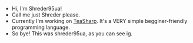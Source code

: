 - Hi, I'm Shreder95ua!
- Call me just Shreder please.
- Currently I'm working on [TeaSharp](github.com/shreder95ua/teasharp). It's a VERY simple begginer-friendly programming language.
- So bye! This was shreder95ua, as you can see ig.

